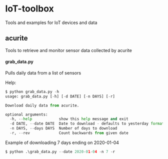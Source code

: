 # IoT-toolbox
Tools and examples for IoT devices and data

## acurite
Tools to retrieve and monitor sensor data collected by acurite

#### grab_data.py
Pulls daily data from a list of sensors

Help:
```python
$ python grab_data.py -h
usage: grab_data.py [-h] [-d DATE] [-n DAYS] [-r]

Download daily data from acurite.

optional arguments:
  -h, --help            show this help message and exit
  -d DATE, --date DATE  Date to download - defaults to yesterday format -> YYYY-MM-DD
  -n DAYS, --days DAYS  Number of days to download
  -r, --rev             Count backwards from given date
```

Example of downloading 7 days ending on 2020-01-04
```python
$ python .\grab_data.py --date 2020-01-04 -n 7 -r
```
